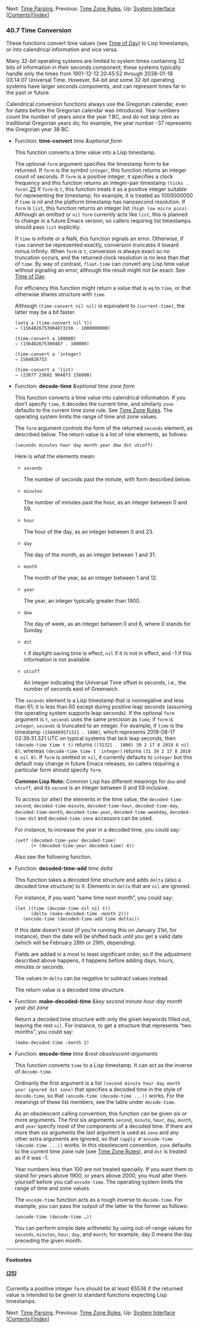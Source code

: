 <!-- This is the GNU Emacs Lisp Reference Manual
corresponding to Emacs version 27.2.

Copyright (C) 1990-1996, 1998-2021 Free Software Foundation,
Inc.

Permission is granted to copy, distribute and/or modify this document
under the terms of the GNU Free Documentation License, Version 1.3 or
any later version published by the Free Software Foundation; with the
Invariant Sections being "GNU General Public License," with the
Front-Cover Texts being "A GNU Manual," and with the Back-Cover
Texts as in (a) below.  A copy of the license is included in the
section entitled "GNU Free Documentation License."

(a) The FSF's Back-Cover Text is: "You have the freedom to copy and
modify this GNU manual.  Buying copies from the FSF supports it in
developing GNU and promoting software freedom." -->

<!-- Created by GNU Texinfo 6.7, http://www.gnu.org/software/texinfo/ -->

Next: [Time Parsing](Time-Parsing.html), Previous: [Time Zone Rules](Time-Zone-Rules.html), Up: [System Interface](System-Interface.html)   \[[Contents](index.html#SEC_Contents "Table of contents")]\[[Index](Index.html "Index")]

### 40.7 Time Conversion

These functions convert time values (see [Time of Day](Time-of-Day.html)) to Lisp timestamps, or into calendrical information and vice versa.

Many 32-bit operating systems are limited to system times containing 32 bits of information in their seconds component; these systems typically handle only the times from 1901-12-13 20:45:52 through 2038-01-19 03:14:07 Universal Time. However, 64-bit and some 32-bit operating systems have larger seconds components, and can represent times far in the past or future.

Calendrical conversion functions always use the Gregorian calendar, even for dates before the Gregorian calendar was introduced. Year numbers count the number of years since the year 1 BC, and do not skip zero as traditional Gregorian years do; for example, the year number -37 represents the Gregorian year 38 BC.

*   Function: **time-convert** *time \&optional form*

    This function converts a time value into a Lisp timestamp.

    The optional `form` argument specifies the timestamp form to be returned. If `form` is the symbol `integer`, this function returns an integer count of seconds. If `form` is a positive integer, it specifies a clock frequency and this function returns an integer-pair timestamp `(ticks . form)`.[25](#FOOT25) If `form` is `t`, this function treats it as a positive integer suitable for representing the timestamp; for example, it is treated as 1000000000 if `time` is nil and the platform timestamp has nanosecond resolution. If `form` is `list`, this function returns an integer list `(high low micro pico)`. Although an omitted or `nil` `form` currently acts like `list`, this is planned to change in a future Emacs version, so callers requiring list timestamps should pass `list` explicitly.

    If `time` is infinite or a NaN, this function signals an error. Otherwise, if `time` cannot be represented exactly, conversion truncates it toward minus infinity. When `form` is `t`, conversion is always exact so no truncation occurs, and the returned clock resolution is no less than that of `time`. By way of contrast, `float-time` can convert any Lisp time value without signaling an error, although the result might not be exact. See [Time of Day](Time-of-Day.html).

    For efficiency this function might return a value that is `eq` to `time`, or that otherwise shares structure with `time`.

    Although `(time-convert nil nil)` is equivalent to `(current-time)`, the latter may be a bit faster.

        (setq a (time-convert nil t))
        ⇒ (1564826753904873156 . 1000000000)

    <!---->

        (time-convert a 100000)
        ⇒ (156482675390487 . 100000)

    <!---->

        (time-convert a 'integer)
        ⇒ 1564826753

    <!---->

        (time-convert a 'list)
        ⇒ (23877 23681 904873 156000)

<!---->

*   Function: **decode-time** *\&optional time zone form*

    This function converts a time value into calendrical information. If you don’t specify `time`, it decodes the current time, and similarly `zone` defaults to the current time zone rule. See [Time Zone Rules](Time-Zone-Rules.html). The operating system limits the range of time and zone values.

    The `form` argument controls the form of the returned `seconds` element, as described below. The return value is a list of nine elements, as follows:

        (seconds minutes hour day month year dow dst utcoff)

    Here is what the elements mean:

    *   `seconds`

        The number of seconds past the minute, with form described below.

    *   `minutes`

        The number of minutes past the hour, as an integer between 0 and 59.

    *   `hour`

        The hour of the day, as an integer between 0 and 23.

    *   `day`

        The day of the month, as an integer between 1 and 31.

    *   `month`

        The month of the year, as an integer between 1 and 12.

    *   `year`

        The year, an integer typically greater than 1900.

    *   `dow`

        The day of week, as an integer between 0 and 6, where 0 stands for Sunday.

    *   `dst`

        `t` if daylight saving time is effect, `nil` if it is not in effect, and -1 if this information is not available.

    *   `utcoff`

        An integer indicating the Universal Time offset in seconds, i.e., the number of seconds east of Greenwich.

    The `seconds` element is a Lisp timestamp that is nonnegative and less than 61; it is less than 60 except during positive leap seconds (assuming the operating system supports leap seconds). If the optional `form` argument is `t`, `seconds` uses the same precision as `time`; if `form` is `integer`, `seconds` is truncated to an integer. For example, if `time` is the timestamp `(1566009571321 . 1000)`, which represents 2019-08-17 02:39:31.321 UTC on typical systems that lack leap seconds, then `(decode-time time t t)` returns `((31321 . 1000) 39 2 17 8 2019 6 nil 0)`, whereas `(decode-time time t 'integer)` returns `(31 39 2 17 8 2019 6 nil 0)`. If `form` is omitted or `nil`, it currently defaults to `integer` but this default may change in future Emacs releases, so callers requiring a particular form should specify `form`.

    **Common Lisp Note:** Common Lisp has different meanings for `dow` and `utcoff`, and its `second` is an integer between 0 and 59 inclusive.

    To access (or alter) the elements in the time value, the `decoded-time-second`, `decoded-time-minute`, `decoded-time-hour`, `decoded-time-day`, `decoded-time-month`, `decoded-time-year`, `decoded-time-weekday`, `decoded-time-dst` and `decoded-time-zone` accessors can be used.

    For instance, to increase the year in a decoded time, you could say:

        (setf (decoded-time-year decoded-time)
              (+ (decoded-time-year decoded-time) 4))

    Also see the following function.

<!---->

*   Function: **decoded-time-add** *time delta*

    This function takes a decoded time structure and adds `delta` (also a decoded time structure) to it. Elements in `delta` that are `nil` are ignored.

    For instance, if you want “same time next month”, you could say:

        (let ((time (decode-time nil nil t))
              (delta (make-decoded-time :month 2)))
           (encode-time (decoded-time-add time delta)))

    If this date doesn’t exist (if you’re running this on January 31st, for instance), then the date will be shifted back until you get a valid date (which will be February 28th or 29th, depending).

    Fields are added in a most to least significant order, so if the adjustment described above happens, it happens before adding days, hours, minutes or seconds.

    The values in `delta` can be negative to subtract values instead.

    The return value is a decoded time structure.

<!---->

*   Function: **make-decoded-time** *\&key second minute hour day month year dst zone*

    Return a decoded time structure with only the given keywords filled out, leaving the rest `nil`. For instance, to get a structure that represents “two months”, you could say:

        (make-decoded-time :month 2)

<!---->

*   Function: **encode-time** *time \&rest obsolescent-arguments*

    This function converts `time` to a Lisp timestamp. It can act as the inverse of `decode-time`.

    Ordinarily the first argument is a list `(second minute hour day month year ignored dst zone)` that specifies a decoded time in the style of `decode-time`, so that `(encode-time (decode-time ...))` works. For the meanings of these list members, see the table under `decode-time`.

    As an obsolescent calling convention, this function can be given six or more arguments. The first six arguments `second`, `minute`, `hour`, `day`, `month`, and `year` specify most of the components of a decoded time. If there are more than six arguments the *last* argument is used as `zone` and any other extra arguments are ignored, so that `(apply #'encode-time (decode-time ...))` works. In this obsolescent convention, `zone` defaults to the current time zone rule (see [Time Zone Rules](Time-Zone-Rules.html)), and `dst` is treated as if it was -1.

    Year numbers less than 100 are not treated specially. If you want them to stand for years above 1900, or years above 2000, you must alter them yourself before you call `encode-time`. The operating system limits the range of time and zone values.

    The `encode-time` function acts as a rough inverse to `decode-time`. For example, you can pass the output of the latter to the former as follows:

        (encode-time (decode-time …))

    You can perform simple date arithmetic by using out-of-range values for `seconds`, `minutes`, `hour`, `day`, and `month`; for example, day 0 means the day preceding the given month.

***

#### Footnotes

##### [(25)](#DOCF25)

Currently a positive integer `form` should be at least 65536 if the returned value is intended to be given to standard functions expecting Lisp timestamps.

Next: [Time Parsing](Time-Parsing.html), Previous: [Time Zone Rules](Time-Zone-Rules.html), Up: [System Interface](System-Interface.html)   \[[Contents](index.html#SEC_Contents "Table of contents")]\[[Index](Index.html "Index")]
